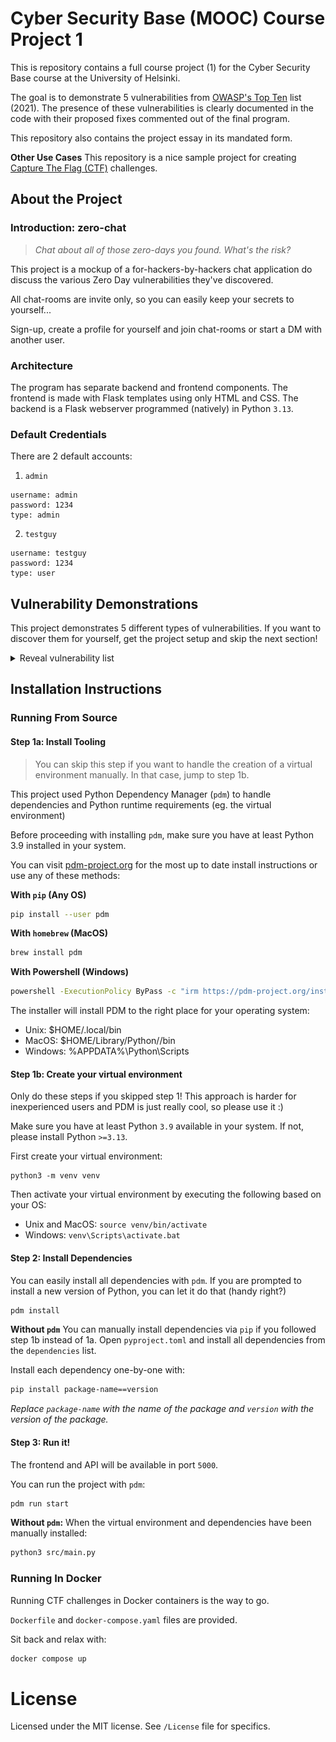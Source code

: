 # Cyber Security Base (MOOC) Course Project 1
This is repository contains a full course project (1) for the Cyber Security Base course at the University of Helsinki.

The goal is to demonstrate 5 vulnerabilities from [OWASP's Top Ten](https://owasp.org/www-project-top-ten/) list (2021).
The presence of these vulnerabilities is clearly documented in the code with their proposed fixes commented out of the final program.

This repository also contains the project essay in its mandated form.

**Other Use Cases**
This repository is a nice sample project for creating [Capture The Flag (CTF)](https://en.wikipedia.org/wiki/Capture_the_flag_(cybersecurity)) challenges.

## About the Project

### Introduction: zero-chat
> *Chat about all of those zero-days you found. What's the risk?*

This project is a mockup of a for-hackers-by-hackers chat application do discuss the various Zero Day vulnerabilities they've discovered.

All chat-rooms are invite only, so you can easily keep your secrets to yourself...

Sign-up, create a profile for yourself and join chat-rooms or start a DM with another user.

### Architecture
The program has separate backend and frontend components. The frontend is made with Flask templates using only HTML and CSS. The backend is a Flask webserver programmed (natively) in Python `3.13`.

### Default Credentials
There are 2 default accounts:

1. `admin`

```
username: admin
password: 1234
type: admin
```

2. `testguy`

```
username: testguy
password: 1234
type: user
```


## Vulnerability Demonstrations
This project demonstrates 5 different types of vulnerabilities. If you want to discover them for yourself, get the project setup and skip the next section!

<details>
<summary>Reveal vulnerability list</summary>

### 1. `A01:2021 – Broken Access Control`
A variant of the *IDOR* (Insecure Direct Object References, [CWE-639](https://cwe.mitre.org/data/definitions/639.html)) vulnerability is present in the message polling API.

The API does not verify that the user is in the chat new messages are being attempted to be retrieved from.

This allows any authenticated user to fetch all messages or poll for new messages from any chat.

Perform the following request to request all the messages from any chat when logged in:

![access any chat](./images/access_any_chat.png)

*User foo can see the chat with id '2' (created by another user) even when they are not in any chat.*

todo: add code block and link to code

### 2. `A03:2021 – Injection`
All chat-rooms are invite only, except if you are admin ;) The developers accidentally created a SQL injection in the Invite API ([CWE-89](https://cwe.mitre.org/data/definitions/89.html))

The `/api/invite` method handler is vulnerable to SQL injection via the `tag` parameter:

![invite dialog with sql injection](./images/invite_sqli.png)

*You can open the dialog from the top right when in a group.* 

Full payload: `'; UPDATE Users SET is_admin = true WHERE tag = 'foo' --`

This makes the user `foo` an admin on the whole service.

When you log in again, your session has updated to admin:

![user as admin](./images/foo_admin.png)

todo: add code block and link to code

### 3. `A05:2021 – Security Misconfiguration`
A mistake in the final stages of development lead to the Flask debug mode being left on. Whoops!

This leads to the attacker being able to see full stacktraces when an error occurs. If a user tries to login without typing in a password, it will cause an error in the Login API.

You can trigger the error using `curl`:

![stacktrace with password hash](./images/curl-stack.png)

*You can get the request_token and session cookie by simply loading the home page without logging in. The request_token is in the DOM in a hidden input field in various places and the session cookie in the cookie store (under Application tab in Chromium devtools)*

Unfortunately the stacktrace happens to contain the hashed password of the user :/ Luckily any sane developer implements password strength requirements :)

todo: add code block and link to code

### 4. `A07:2021 – Identification and Authentication Failures`
The Register API only requires the user to have *some* password. No strength check is present ([CWE-521](https://cwe.mitre.org/data/definitions/521.html))

You'll be able to register an account even with a password with the length of 1:

![too short password](./images/no_password.png)

todo: add code block and link to code

### 5. `A02:2021 – Cryptographic Failures`
Whoops! The developers forgot to use a secure and sufficiently random secret for generating session IDs ([CWE-330](https://cwe.mitre.org/data/definitions/330.html))

This leads to an attacker being able to generate a session cookie for any account.

You can use a command-line tool called `flask-unsign`, which you can install with `pip`:

![using flask-unsign](./images/forge_cookie.png)

After setting our `session` cookie to the new cookie generated by `flask-unsign` we'll show up as admin:

![now admin](./images/after_cookie_forge.png)

*This also means the backend will treat the current session as an admin session. As all permission checks are based on the values stored in the session and not live database data!*

todo: add code block and link to code

</details>

## Installation Instructions

### Running From Source

#### Step 1a: Install Tooling
> You can skip this step if you want to handle the creation of a virtual environment manually. In that case, jump to step 1b.

This project used Python Dependency Manager (`pdm`) to handle dependencies and Python runtime requirements (eg. the virtual environment)

Before proceeding with installing `pdm`, make sure you have at least Python 3.9 installed in your system.

You can visit [pdm-project.org](https://pdm-project.org/en/latest/) for the most up to date install instructions or use any of these methods:

**With `pip` (Any OS)**
```sh
pip install --user pdm
```

**With `homebrew` (MacOS)**
```sh
brew install pdm
```

**With Powershell (Windows)**
```cmd
powershell -ExecutionPolicy ByPass -c "irm https://pdm-project.org/install-pdm.py | py -"
```

The installer will install PDM to the right place for your operating system:
- Unix: $HOME/.local/bin
- MacOS: $HOME/Library/Python/<version>/bin
- Windows: %APPDATA%\Python\Scripts

#### Step 1b: Create your virtual environment
Only do these steps if you skipped step 1! This approach is harder for inexperienced users and PDM is just really cool, so please use it :)

Make sure you have at least Python `3.9` available in your system. If not, please install Python `>=3.13`.

First create your virtual environment:
```
python3 -m venv venv
```

Then activate your virtual environment by executing the following based on your OS:
- Unix and MacOS: `source venv/bin/activate`
- Windows: `venv\Scripts\activate.bat`

#### Step 2: Install Dependencies
You can easily install all dependencies with `pdm`. If you are prompted to install a new version of Python, you can let it do that (handy right?)

```sh
pdm install
```

**Without `pdm`**
You can manually install dependencies via `pip` if you followed step 1b instead of 1a. Open `pyproject.toml` and install all dependencies from the `dependencies` list.

Install each dependency one-by-one with:

```sh
pip install package-name==version
```

*Replace `package-name` with the name of the package and `version` with the version of the package.*

#### Step 3: Run it!
The frontend and API will be available in port `5000`.

You can run the project with `pdm`:

```sh
pdm run start
```

**Without `pdm`:**
When the virtual environment and dependencies have been manually installed:

```sh
python3 src/main.py
```

### Running In Docker
Running CTF challenges in Docker containers is the way to go.

`Dockerfile` and `docker-compose.yaml` files are provided.

Sit back and relax with:

```sh
docker compose up
```

# License
Licensed under the MIT license. See `/License` file for specifics.
